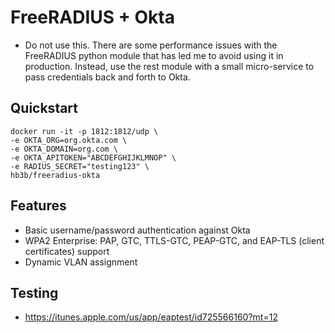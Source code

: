 # FreeRADIUS + Okta
* Do not use this. There are some performance issues with the FreeRADIUS python module that has led me to avoid using it in production. Instead, use the rest module with a small micro-service to pass credentials back and forth to Okta.

## Quickstart
```
docker run -it -p 1812:1812/udp \
-e OKTA_ORG=org.okta.com \
-e OKTA_DOMAIN=org.com \
-e OKTA_APITOKEN="ABCDEFGHIJKLMNOP" \
-e RADIUS_SECRET="testing123" \
hb3b/freeradius-okta
```

## Features
- Basic username/password authentication against Okta
- WPA2 Enterprise: PAP, GTC, TTLS-GTC, PEAP-GTC, and EAP-TLS (client certificates) support
- Dynamic VLAN assignment

## Testing
* https://itunes.apple.com/us/app/eaptest/id725566160?mt=12
